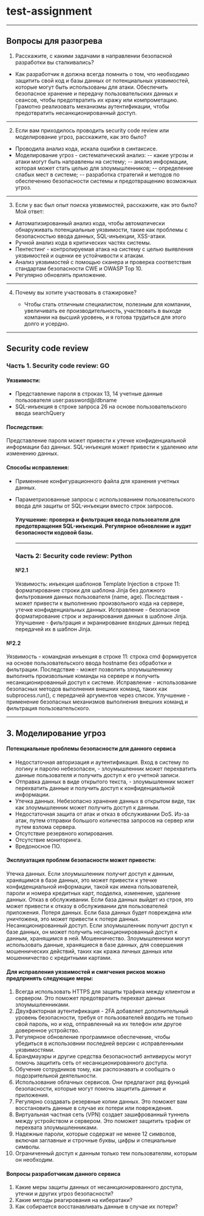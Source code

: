 # test-assignment

---

## Вопросы для разогрева

1. Расскажите, с какими задачами в направлении безопасной разработки вы сталкивались?

- Как разработчик я должна всегда помнить о том, что необходимо защитить свой код и базы данных от потенциальных уязвимостей, которые могут быть использованы для атаки. Обеспечить безопасное хранение и передачу пользовательских данных и сеансов, чтобы предотвратить их кражу или компрометацию. Грамотно реализовать механизмы аутентификации, чтобы предотвратить несанкционированный доступ.

---

2. Если вам приходилось проводить security code review или моделирование угроз, расскажите, как это было?

- Проводила анализ кода, искала ошибки в синтаксисе.
- Моделирование угроз - систематический анализ:
  -- какие угрозы и атаки могут быть направлены на систему;
  -- анализ информации, которая может стать целью для злоумышленников;
  -- определение слабых мест в системе;
  -- разработка стратегий и методов по обеспечению безопасности системы и предотвращению возможных угроз.

---

3. Если у вас был опыт поиска уязвимостей, расскажите, как это было?
   Мой ответ:

- Автоматизированный анализ кода, чтобы автоматически обнаруживать потенциальные уязвимости, такие как проблемы с безопасностью ввода данных, SQL-инъекции, XSS-атаки.
- Ручной анализ кода в критических частях системы.
- Пентестинг - контролируемая атака на систему с целью выявления уязвимостей и оценки ее устойчивости к атакам.
- Анализ уязвимостей с помощью сканера и проверка соответствия стандартам безопасности CWE и OWASP Top 10.
- Регулярно обновлять приложение.

---

4. Почему вы хотите участвовать в стажировке?

   - Чтобы стать отличным специалистом, полезным для компании, увеличивать ее производительность, участвовать в выходе компании на высший уровень, и я готова трудиться для этого долго и усердно.

---

## Security code review

### Часть 1. Security code review: GO

#### Уязвимости:

- Представление пароля в строках 13, 14 учетные данные пользователя user:password@/dbname
- SQL-инъекция в строке запроса 26 на основе пользовательского ввода searchQuery

#### Последствия:

Представление пароля может привести к утечке конфиденциальной информации баз данных. SQL-инъекция может привести к удалению или изменению данных.

#### Способы исправления:

- Применение конфигурационного файла для хранения учетных данных.
- Параметризованные запросы с использованием пользовательского ввода для защиты от SQL-инъекции вместо строк запросов.

  #### Улучшение: проверка и фильтрация ввода пользователя для предотвращения SQL-инъекций. Регулярное обновление и аудит безопасности кодовой базы.

  ***

  ### Часть 2: Security code review: Python

  #### №2.1

  Уязвимость: инъекция шаблонов Template Injection в строке 11: форматирование строки для шаблона Jinja без должного фильтрования данных пользователя (name, age).
  Последствия - может привести к выполнению произвольного кода на сервере, утечке конфиденциальных данных.
  Исправление - безопасное форматирование строк и экранирования данных в шаблоне Jinja.
  Улучшение - фильтрация и экранирование входных данных перед передачей их в шаблон Jinja.

#### №2.2

Уязвимость - командная инъекция в строке 11: строка cmd формируется на основе пользовательского ввода hostname без обработки и фильтрации.
Последствие - может позволить злоумышленнику выполнить произвольные команды на сервере и получить несанкционированный доступ к системе.
Исправление - использование безопасных методов выполнения внешних команд, таких как subprocess.run(), с передачей аргументов через список.
Улучшение - применение безопасных механизмов выполнения внешних команд и фильтрация пользовательского.

---

## 3. Моделированиe угроз

#### Потенциальные проблемы безопасности для данного сервиса

- Недостаточная авторизация и аутентификация. Вход в систему по логину и паролю небезопасен, - злоумышленник может перехватить данные пользователя и получить доступ к его учетной записи.
- Отправка данных в виде открытого текста, - злоумышленник может перехватить данные и получить доступ к конфиденциальной информации.
- Утечка данных. Небезопасно хранение данных в открытом виде, так как злоумышленник может получить доступ к данным.
- Недостаточная защита от атак и отказ в обслуживании DoS. Из-за атак, путем отправки большого количества запросов на сервер или путем взлома сервера.
- Отсутствие резервного копирования.
- Отсутствие мониторинга.
- Вредоносное ПО.

#### Эксплуатация проблем безопасности может привести:

Утечка данных. Если злоумышленник получит доступ к данным, хранящимся в базе данных, это может привести к утечке конфиденциальной информации, такой как имена пользователей, пароли и номера кредитных карт, подделка, изменение, удаление данных.
Отказ в обслуживании. Если база данных выйдет из строя, это может привести к отказу в обслуживании для пользователей приложения.
Потеря данных. Если база данных будет повреждена или уничтожена, это может привести к потере данных.
Несанкционированный доступ. Если злоумышленник получит доступ к базе данных, он может получить несанкционированный доступ к данным, хранящимся в ней.
Мошенничество. Злоумышленники могут использовать данные, хранящиеся в базе данных, для совершения мошеннических действий, таких как кража личных данных или мошенничество с кредитными картами.

#### Для исправления уязвимостей и смягчения рисков можно предпринять следующие меры:

1. Всегда использовать HTTPS для защиты трафика между клиентом и сервером. Это поможет предотвратить перехват данных злоумышленниками.
2. Двухфакторная аутентификация - 2FA добавляет дополнительный уровень безопасности, требуя от пользователей вводить не только свой пароль, но и код, отправленный на их телефон или другое доверенное устройство.
3. Регулярное обновление программное обеспечение, чтобы убедиться в использовнии последней версии с исправленными уязвимостями.
4. Брандмауэры и другие средства безопасностиб антивирусы могут помочь защитить сеть от несанкционированного доступа.
5. Обучение сотрудников тому, как распознавать и сообщать о подозрительной деятельности.
6. Использование облачных сервисов. Они предлагают ряд функций безопасности, которые могут помочь защитить данные и приложения.
7. Регулярно создавать резервные копии данных. Это поможет вам восстановить данные в случае их потери или повреждения.
8. Виртуальная частная сеть (VPN) создает зашифрованный туннель между устройством и сервером. Это поможет защитить трафик от перехвата злоумышленниками.
9. Надежные пароли, которые содержат не менее 12 символов, включая заглавные и строчные буквы, цифры и специальные символы.
10. Ограниченный доступ к данным только тем пользователям, которым он необходим.

#### Вопросы разработчикам данного сервиса

1. Какие меры защиты данных от несанкционированного доступа, утечки и других угроз безопасности?
2. Какие методы реагирования на кибератаки?
3. Как собирается восстанавливать данные в случае их потери?
